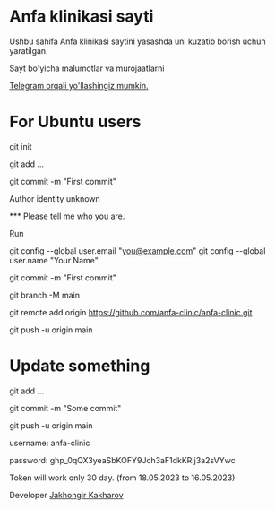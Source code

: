 # Anfa klinikasi sayti 

Ushbu sahifa Anfa klinikasi saytini yasashda uni kuzatib borish uchun yaratilgan.

Sayt bo'yicha malumotlar va murojaatlarni

[Telegram orqali yo'llashingiz mumkin.](https://t.me/+yyeKEdFA2kU2MWNi)

# For Ubuntu users

git init

git add ...

git commit -m "First commit"

Author identity unknown

*** Please tell me who you are.

Run

  git config --global user.email "you@example.com"
  git config --global user.name "Your Name"

git commit -m "First commit"

git branch -M main

git remote add origin https://github.com/anfa-clinic/anfa-clinic.git

git push -u origin main

# Update something

git add ...

git commit -m "Some commit"

git push -u origin main

username: anfa-clinic

password: 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

Token will work only 30 day. (from 18.05.2023 to 16.05.2023)

Developer [Jakhongir Kakharov](https://t.me/jakhongir_kakharov)
